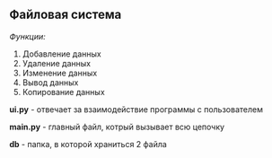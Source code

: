 ## Файловая система
*Функции:*
1. Добавление данных
2. Удаление данных
3. Изменение данных
4. Вывод данных
5. Копирование данных

**ui.py** - отвечает за взаимодействие программы с пользователем

**main.py** - главный файл, котрый вызывает всю цепочку

**db** - папка, в которой храниться 2 файла